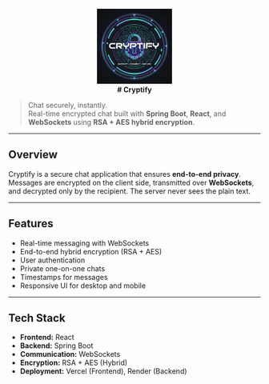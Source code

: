 <p align="center">
  <img src="logo.png" alt="Cryptify Logo" width="150"/>
  <br>
  <strong># Cryptify</strong>
</p>

> Chat securely, instantly.  
> Real-time encrypted chat built with **Spring Boot**, **React**, and **WebSockets** using **RSA + AES hybrid encryption**.

---

## Overview

Cryptify is a secure chat application that ensures **end-to-end privacy**. Messages are encrypted on the client side, transmitted over **WebSockets**, and decrypted only by the recipient. The server never sees the plain text.

---

## Features

- Real-time messaging with WebSockets  
- End-to-end hybrid encryption (RSA + AES)  
- User authentication  
- Private one-on-one chats  
- Timestamps for messages  
- Responsive UI for desktop and mobile  

---

## Tech Stack

- **Frontend:** React  
- **Backend:** Spring Boot  
- **Communication:** WebSockets  
- **Encryption:** RSA + AES (Hybrid)  
- **Deployment:** Vercel (Frontend), Render (Backend)  
